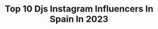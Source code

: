 ---
title: Top 10 Djs Instagram Influencers In Spain In 2023
description: >-
  Find top djs Instagram influencers in Spain in 2023. Most popular hashtags: #dj #party #djlife #housemusic.
platform: Instagram
hits: 57
text_top: See the best Instagram accounts on inBeat.
text_bottom: Our search engine has 57 Instagram influencers like this in Spain for you to pitch.
profiles:
  - username: "adrianfyrla"
    fullname: >-
      FYRLA
    bio: >-
      Music Producer 🇪🇸🇦🇺 VOTE NOW! DJ MAG TOP 100 DJs👇🏼♥️
    location: "Spain"
    followers: 311435
    engagement: 201
    commentsToLikes: 0.079649
    id: ck5hq4q8qshsy0i11yrya6x67
    verified: true
    hashtags: "#yomequedoencasa, #homestudio, #teamfyrla, #music"
  - username: "djmireiadg"
    fullname: >-
      MIREIA DG 🦁
    bio: >-
      🏅#9 DJ Femenina Spain 2018 @djanetop 🎧 DJ , Músic, Friki 📍Barcelona 📡 Enginyera de Telecomunicacions ♦️♦️♦️Tutorial DJS ⬇️⬇️⬇️
    location: "Spain"
    followers: 3999
    engagement: 1462
    commentsToLikes: 0.045138
    id: ck6tyef3l390q0j71v732qrcf
    verified: false
    hashtags: "#reggaeton, #greeneyes, #redhead, #femaledj"
  - username: "eduuelizondo"
    fullname: >-
      ⚡️ EDU ELIZONDO ⚡️
    bio: >-
      🎉Director @lafarra_llinars 📀Resident Dj @discotropics 🎵Duo Djs @banana_mambo
    location: "Spain"
    followers: 9522
    engagement: 669
    commentsToLikes: 0.027068
    id: ck6tp1r16hcml0j71utr29p61
    verified: false
    hashtags: "#techno, #enduro, #nightlife"
  - username: "whoisaraujo"
    fullname: >-
      Sara de Araújo
    bio: >-
      ▪️HOLA DJ! @hola_djs ▪️TEN IBIZA AGENCY @ten_ibiza ▪️📧 bookings@tenibiza.com ▪️From 🇵🇹 📍Ibiza
    location: "Spain"
    followers: 24490
    engagement: 461
    commentsToLikes: 0.039404
    id: ck15slryqdnl10i197or5m7u1
    verified: false
    hashtags: "#musiclovers, #ibiza, #ibiza2020, #2021"
  - username: "rosananundj"
    fullname: >-
      Rosana Nun 🎧
    bio: >-
      DJ | Producer | Radio Host @yokai_recordings Palma de Mallorca, Spain / Bookings👇👇elisasantamarta.management@gmail.con 👇🎧 New djset YouTube Channel
    location: "Spain"
    followers: 10850
    engagement: 422
    commentsToLikes: 0.065783
    id: ck15rolo38xq00i19jwdqmhm5
    verified: false
    hashtags: "#femaledj, #techno, #radiostation, #djane"
  - username: "faulandwad"
    fullname: >-
      Faul & Wad
    bio: >-
      💿 | 🇨🇵 DJs & Producers @ultramusicofficial 🏆 | 500.000.000 + online streams ⏬ | Follow us on @spotify
    location: "Spain"
    followers: 33178
    engagement: 711
    commentsToLikes: 0.037705
    id: ck5hh4lmc6cu90i11tbdvpt17
    verified: false
    hashtags: "#newmusicalert, #dancemusic, #housemusic, #newmusic"
  - username: "mambobrothers"
    fullname: >-
      MamboBrothers 🌵
    bio: >-
      Owners @mamboibiza Group & DJs Concept Creators @latorreibiza 🌅✨ @casamacaibiza 🌱🌙 @lacavaibz 🍴🥂 @calagracioneta 🥘 🏖 @palapaibiza 🌮🌶 #realibiza
    location: "Spain"
    followers: 82852
    engagement: 155
    commentsToLikes: 0.043839
    id: ck0vye7u23j8e0i197dha03dv
    verified: true
    hashtags: "#ibiza2020, #ibiza, #realibiza, #radioshow"
  - username: "djsammyto"
    fullname: >-
      SAMMYTO
    bio: >-
      📍CANARIAS 🇮🇨 Para Colab : Dm 📤 Booking 📩 : djsammyto@gmail.com Patrocinadores: @kingapparel @vagaryclothes @enlanubeshop
    location: "Spain"
    followers: 14978
    engagement: 483
    commentsToLikes: 0.130094
    id: ck13c9mh4z9ue0i19emiwj599
    verified: false
    hashtags: "#covidtimes, #madrid, #opiumbarcelona, #barcelona"
  - username: "sergialesdj"
    fullname: >-
      𝙎𝙀𝙍𝙂𝙄 𝘼𝙇𝙀𝙎
    bio: >-
      • Open Format Dj • Mallorca (Spain)📍 • Booking: djsergiales@hotmail.com 📲 • Twitch ⤵️
    location: "Spain"
    followers: 11904
    engagement: 710
    commentsToLikes: 0.154561
    id: ck6ufsfe9yvbu0j71fmx5z03y
    verified: false
    hashtags: "#streaming, #seratodj, #scratch, #playwithmusic"
  - username: "djsurimusic"
    fullname: >-
      DJ Suri 🏳️‍🌈
    bio: >-
      Billboard #1 Remixer, Dj & Producer 🎧 🎶💿 Official remixer of @ladygaga ,@pink, @beyonce ,@parishilton ,@monicanaranjo.... Listen my music Soundcloud⤵️
    location: "Spain"
    followers: 38910
    engagement: 152
    commentsToLikes: 0.026707
    id: ck5q3lz5pldl60i11ur3ia3e9
    verified: true
    hashtags: "#tbt, #valencia, #djsuri, #survivor"
---